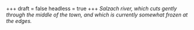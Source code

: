 
+++
draft = false
headless = true
+++
_Salzach river, which cuts gently through the middle of the town, and which is currently somewhat frozen at the edges._
